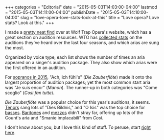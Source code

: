 +++
categories = "Editorial"
date = "2015-05-03T14:03:00-04:00"
lastmod = "2015-05-03T14:11:00-04:00"
publishDate = "2015-05-03T14:10:00-04:00"
slug = "love-opera-love-stats-look-at-this"
title = "Love opera? Love stats? Look at this."
+++

I made a [pretty neat find](http://opera.wolftrap.org/for-artists/audition-resources/) over at Wolf Trap Opera's website, which has a great section on audition resources. WTO has [collected stats](http://opera.wolftrap.org/for-artists/audition-resources/) on the auditions they've heard over the last four seasons, and which arias are sung the most. 

Organized by voice type, each list shows the number of times an aria appeared on a singer's audition package. They also show which arias were the first offered in an audition.

For [sopranos in 2015](http://opera.wolftrap.org/wp-content/uploads/2015/02/SOPRANOS-2015.pdf), "Ach, ich fühl's" (*Die Zauberflöte*) made it onto the largest proportion of audition packages; yet the most common start aria was "Je suis encor" (*Manon*). The runner-up in both categories was "Come scoglio" (*Così fan tutte*). 

*Die Zauberflöte* was a popular choice for this year's auditions, it seems. [Tenors](http://opera.wolftrap.org/wp-content/uploads/2015/02/TENORS-2015.pdf) sang lots of "Dies Bildnis," and "O Isis" was the top choice for [basses](http://opera.wolftrap.org/wp-content/uploads/2015/02/BASSES-2015.pdf). [Baritones](http://opera.wolftrap.org/wp-content/uploads/2015/02/BARITONES-2015.pdf) and [mezzos](http://opera.wolftrap.org/wp-content/uploads/2015/02/MEZZOS-2015.pdf) didn't stray far, offering up lots of the Count's aria and "Smanie implacabili" from *Così*.

I don't know about you, but I love this kind of stuff. To peruse, start [right here](http://opera.wolftrap.org/for-artists/audition-resources/).
